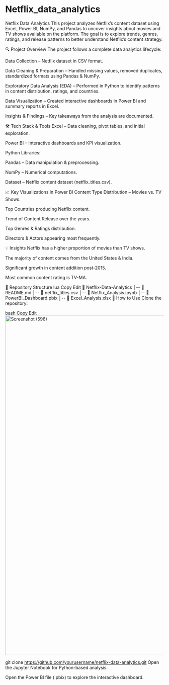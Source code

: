 # Netflix_data_analytics
 Netflix Data Analytics
This project analyzes Netflix’s content dataset using Excel, Power BI, NumPy, and Pandas to uncover insights about movies and TV shows available on the platform. The goal is to explore trends, genres, ratings, and release patterns to better understand Netflix’s content strategy.

🔍 Project Overview
The project follows a complete data analytics lifecycle:

Data Collection – Netflix dataset in CSV format.

Data Cleaning & Preparation – Handled missing values, removed duplicates, standardized formats using Pandas & NumPy.

Exploratory Data Analysis (EDA) – Performed in Python to identify patterns in content distribution, ratings, and countries.

Data Visualization – Created interactive dashboards in Power BI and summary reports in Excel.

Insights & Findings – Key takeaways from the analysis are documented.

🛠 Tech Stack & Tools
Excel – Data cleaning, pivot tables, and initial exploration.

Power BI – Interactive dashboards and KPI visualization.

Python Libraries:

Pandas – Data manipulation & preprocessing.

NumPy – Numerical computations.

Dataset – Netflix content dataset (netflix_titles.csv).

📈 Key Visualizations in Power BI
Content Type Distribution – Movies vs. TV Shows.

Top Countries producing Netflix content.

Trend of Content Release over the years.

Top Genres & Ratings distribution.

Directors & Actors appearing most frequently.

💡 Insights
Netflix has a higher proportion of movies than TV shows.

The majority of content comes from the United States & India.

Significant growth in content addition post-2015.

Most common content rating is TV-MA.

📂 Repository Structure
lua
Copy
Edit
📁 Netflix-Data-Analytics
│-- 📄 README.md
│-- 📄 netflix_titles.csv
│-- 📄 Netflix_Analysis.ipynb
│-- 📄 PowerBI_Dashboard.pbix
│-- 📄 Excel_Analysis.xlsx
🚀 How to Use
Clone the repository:

bash
Copy
Edit
<img width="1920" height="1080" alt="Screenshot (596)" src="https://github.com/user-attachments/assets/5470a859-7c94-4aa8-ab96-e71246ccd68e" />

git clone https://github.com/yourusername/netflix-data-analytics.git
Open the Jupyter Notebook for Python-based analysis.

Open the Power BI file (.pbix) to explore the interactive dashboard.
